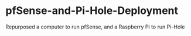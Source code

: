 # pfSense-and-Pi-Hole-Deployment
Repurposed a computer to run pfSense, and a Raspberry Pi to run Pi-Hole
